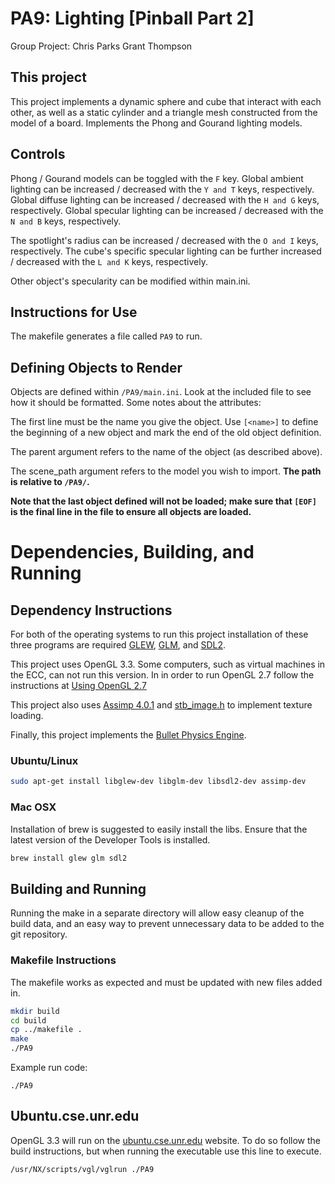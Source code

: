 # PA9: Lighting [Pinball Part 2]
Group Project:
Chris Parks
Grant Thompson

## This project

This project implements a dynamic sphere and cube that interact with each other, as well as a static cylinder and a triangle mesh constructed from the model of a board. Implements the Phong and Gourand lighting models.

## Controls

Phong / Gourand models can be toggled with the ```F``` key.
Global ambient lighting can be increased / decreased with the ```Y and T``` keys, respectively.
Global diffuse lighting can be increased / decreased with the ```H and G``` keys, respectively.
Global specular lighting can be increased / decreased with the ```N and B``` keys, respectively.

The spotlight's radius can be increased / decreased with the ```O and I``` keys, respectively.
The cube's specific specular lighting can be further increased / decreased with the ```L and K``` keys, respectively.

Other object's specularity can be modified within main.ini.

## Instructions for Use
The makefile generates a file called ```PA9``` to run.

## Defining Objects to Render
Objects are defined within ```/PA9/main.ini```. Look at the included file to see how it should be formatted. Some notes about the attributes:

The first line must be the name you give the object. Use ```[<name>]``` to define the beginning of a new object and mark the end of the old object definition.

The parent argument refers to the name of the object (as described above).

The scene_path argument refers to the model you wish to import.  **The path is relative to ```/PA9/```.**

**Note that the last object defined will not be loaded; make sure that ```[EOF]``` is the final line in the file to ensure all objects are loaded.**

# Dependencies, Building, and Running

## Dependency Instructions
For both of the operating systems to run this project installation of these three programs are required [GLEW](http://glew.sourceforge.net/), [GLM](http://glm.g-truc.net/0.9.7/index.html), and [SDL2](https://wiki.libsdl.org/Tutorials).

This project uses OpenGL 3.3. Some computers, such as virtual machines in the ECC, can not run this version. In in order to run OpenGL 2.7 follow the instructions at [Using OpenGL 2.7](https://github.com/HPC-Vis/computer-graphics/wiki/Using-OpenGL-2.7)

This project also uses [Assimp 4.0.1](https://github.com/assimp/assimp/releases/tag/v4.1.0/) and [stb_image.h](https://raw.githubusercontent.com/nothings/stb/master/stb_image.h) to implement texture loading.

Finally, this project implements the [Bullet Physics Engine](https://pybullet.org/Bullet/BulletFull/index.html).

### Ubuntu/Linux
```bash
sudo apt-get install libglew-dev libglm-dev libsdl2-dev assimp-dev
```

### Mac OSX
Installation of brew is suggested to easily install the libs. Ensure that the latest version of the Developer Tools is installed.
```bash
brew install glew glm sdl2
```

## Building and Running
Running the make in a separate directory will allow easy cleanup of the build data, and an easy way to prevent unnecessary data to be added to the git repository.  

### Makefile Instructions 
The makefile works as expected and must be updated with new files added in.

```bash
mkdir build
cd build
cp ../makefile .
make
./PA9
```

Example run code:
```
./PA9
```

## Ubuntu.cse.unr.edu
OpenGL 3.3 will run on the [ubuntu.cse.unr.edu](https://ubuntu.cse.unr.edu/) website. To do so follow the build instructions, but when running the executable use this line to execute.
```bash
/usr/NX/scripts/vgl/vglrun ./PA9
```
